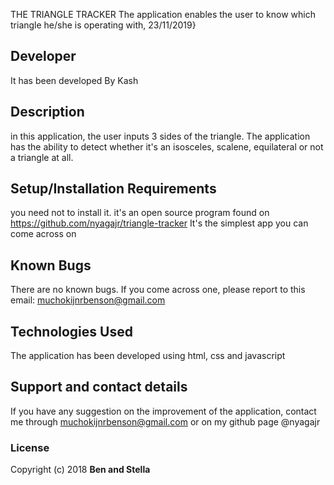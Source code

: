 THE TRIANGLE TRACKER
The application enables the user to know which triangle he/she is operating with, 23/11/2019}
## Developer
It has been developed By Kash
## Description
in this application, the user inputs 3 sides of the triangle. The application has the ability to detect
whether it's an isosceles, scalene, equilateral or not a triangle at all.
## Setup/Installation Requirements
you need not to install it. it's an open source program found on https://github.com/nyagajr/triangle-tracker
It's the simplest app you can come across on
## Known Bugs
There are no known bugs. If you come across one, please report to this email: muchokijnrbenson@gmail.com
## Technologies Used
The application has been developed using html, css and javascript
## Support and contact details
If you have any suggestion on the improvement of the application, contact me through muchokijnrbenson@gmail.com
or on my github page @nyagajr
### License
Copyright (c) 2018 **Ben and Stella**
